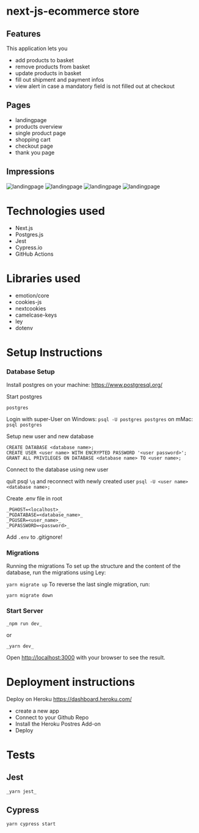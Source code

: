 # next-js-ecommerce store

## Features

This application lets you

- add products to basket
- remove products from basket
- update products in basket
- fill out shipment and payment infos
- view alert in case a mandatory field is not filled out at checkout

## Pages

- landingpage
- products overview
- single product page
- shopping cart
- checkout page
- thank you page

## Impressions

![landingpage](markdown/img1.png 'Landingpage') ![landingpage](markdown/img2.png 'Shop') ![landingpage](markdown/img3.png 'Cart') ![landingpage](markdown/img4.png 'Checkout')

# Technologies used

- Next.js
- Postgres.js
- Jest
- Cypress.io
- GitHub Actions

# Libraries used

- emotion/core
- cookies-js
- nextcookies
- camelcase-keys
- ley
- dotenv

# Setup Instructions

### Database Setup

Install postgres on your machine: https://www.postgresql.org/

Start postgres

```
postgres
```

Login with super-User on Windows:
`psql -U postgres postgres`
on mMac:
`psql postgres`

Setup new user and new database

```
CREATE DATABASE <database name>;
CREATE USER <user name> WITH ENCRYPTED PASSWORD '<user password>';
GRANT ALL PRIVILEGES ON DATABASE <database name> TO <user name>;
```

Connect to the database using new user

quit psql
`\q`
and reconnect with newly created user
`psql -U <user name> <database name>;`

Create .env file in root

```
_PGHOST=<localhost>_
_PGDATABASE=<database_name>_
_PGUSER=<user_name>_
_PGPASSWORD=<password>_
```

Add `.env` to .gitignore!

### Migrations

Running the migrations
To set up the structure and the content of the database, run the migrations using Ley:

`yarn migrate up`
To reverse the last single migration, run:

`yarn migrate down`

### Start Server

`_npm run dev_`

or

`_yarn dev_`

Open [http://localhost:3000](http://localhost:3000) with your browser to see the result.

# Deployment instructions

Deploy on Heroku https://dashboard.heroku.com/

- create a new app
- Connect to your Github Repo
- Install the Heroku Postres Add-on
- Deploy

# Tests

## Jest

`_yarn jest_`

## Cypress

`yarn cypress start`
